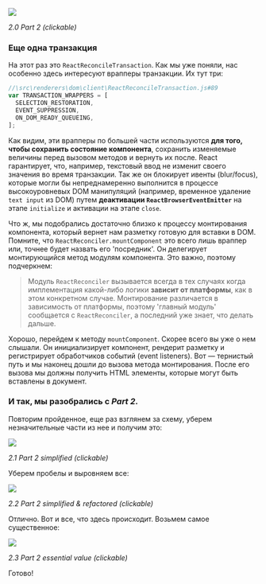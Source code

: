 [![](https://rawgit.com/Bogdan-Lyashenko/Under-the-hood-ReactJS/master/stack/images/2/part-2.svg)](https://rawgit.com/Bogdan-Lyashenko/Under-the-hood-ReactJS/master/stack/images/2/part-2.svg)

<em>2.0 Part 2 (clickable)</em>

### Еще одна транзакция

На этот раз это `ReactReconcileTransaction`. Как мы уже поняли, нас особенно здесь интересуют врапперы транзакции. Их тут три:

```javascript
//\src\renderers\dom\client\ReactReconcileTransaction.js#89
var TRANSACTION_WRAPPERS = [
  SELECTION_RESTORATION,
  EVENT_SUPPRESSION,
  ON_DOM_READY_QUEUEING,
];
``` 

Как видим, эти врапперы по большей части используются **для того, чтобы сохранить состояние компонента**, сохранить изменяемые величины перед вызовом методов и вернуть их после. React гарантирует, что, например, текстовый ввод не изменит своего значения во время транзакции. Так же он блокирует ивенты (blur/focus), которые могли бы непреднамеренно выполнится в процессе высокоуровневых DOM манипуляций (например, временное удаление `text input` из DOM) путем **деактивации `ReactBrowserEventEmitter`** на этапе `initialize` и активации на этапе `close`.

Что ж, мы подобрались достаточно близко к процессу монтирования компонента, который вернет нам разметку  готовую для вставки в DOM. Помните, что `ReactReconciler.mountComponent` это всего лишь враппер или, точнее будет назвать его 'посредник'. Он делегирует монтирующийся метод модулям компонента. Это важно, поэтому подчеркнем:

> Модуль `ReactReconciler` вызывается всегда в тех случаях когда имплементация какой-либо логики **зависит от платформы**, как в этом конкретном случае. Монтирование различается в зависимость от платформы, поэтому 'главный модуль' сообщается с `ReactReconciler`, а последний уже знает, что делать дальше.


Хорошо, перейдем к методу `mountComponent`. Скорее всего вы уже о нем слышали. Он инициализирует компонент, рендерит разметку и регистрирует обработчиков событий (event listeners). Вот — тернистый путь и мы наконец дошли до вызова метода монтирования. После его вызова мы должны получить HTML элементы, которые могут быть вставлены в документ.


### И так, мы разобрались с *Part 2*.

Повторим пройденное, еще раз взглянем за схему, уберем незначительные части из нее и получим это:

[![](https://rawgit.com/Bogdan-Lyashenko/Under-the-hood-ReactJS/master/stack/images/2/part-2-A.svg)](https://rawgit.com/Bogdan-Lyashenko/Under-the-hood-ReactJS/master/stack/images/2/part-2-A.svg)

<em>2.1 Part 2 simplified (clickable)</em>

Уберем пробелы и выровняем все:

[![](https://rawgit.com/Bogdan-Lyashenko/Under-the-hood-ReactJS/master/stack/images/2/part-2-B.svg)](https://rawgit.com/Bogdan-Lyashenko/Under-the-hood-ReactJS/master/stack/images/2/part-2-B.svg)

<em>2.2 Part 2 simplified & refactored (clickable)</em>

Отлично. Вот и все, что здесь происходит. Возьмем самое существенное:

[![](https://rawgit.com/Bogdan-Lyashenko/Under-the-hood-ReactJS/master/stack/images/2/part-2-C.svg)](https://rawgit.com/Bogdan-Lyashenko/Under-the-hood-ReactJS/master/stack/images/2/part-2-C.svg)

<em>2.3 Part 2 essential value (clickable)</em>

Готово!
